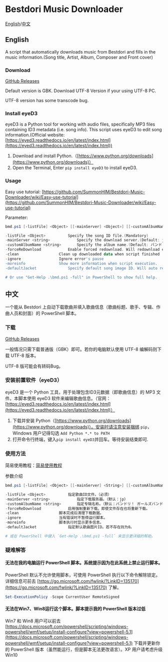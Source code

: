 # Bestdori Music Downloader
[English](#English)/[中文](#中文)

## English
A script that automatically downloads music from Bestdori and fills in the music information.(Song title, Artist, Album, Composer and Front cover)

### Download
[GitHub Releases](https://github.com/SummonHIM/Bestdori-Music-Downloader/releases/latest)

Default version is GBK. Download UTF-8 Version if your using UTF-8 PC.

UTF-8 version has some transcode bug.

### Install eyeD3
eyeD3 is a Python tool for working with audio files, specifically MP3 files containing ID3 metadata (i.e. song info). This script uses eyeD3 to edit song information.(Official website: [https://eyed3.readthedocs.io/en/latest/index.html](https://eyed3.readthedocs.io/en/latest/index.html))
1. Download and install Python.（[https://www.python.org/downloads](https://www.python.org/downloads)）
2. Open the Terminal, Enter `pip install eyeD3` to install eyeD3.

### Usage
Easy use tutorial: [https://github.com/SummonHIM/Bestdori-Music-Downloader/wiki/Easy-use-tutorial](https://github.com/SummonHIM/Bestdori-Music-Downloader/wiki/Easy-use-tutorial)

Parameter:
```PowerShell
bmd.ps1 [-listFile] <Object> [[-mainServer] <Object>] [[-customAlbumName] <string>] [-forceReDownload] [-clean] [<CommonParameters>]

-listFile <Object>			Specify the song ID file.(Mandatory)
-mainServer <string>			Specify the download server.(Default: jp)
-customAlbumName <string>		Specify the album name.(Default: バンドリ！ ガールズバンドパーティ！)
-forceReDownload			Enable forced redownload. Will redownload even if the file exists.
-clean					Clean up downloaded data when script finished
-ignore					Ignore error's pause
-moreinfo				Show more information when script execution.
-defaultJacket				Specify default song image ID. Will auto reset to zero if not exist.

# Or use "Get-Help .\bmd.ps1 -full" in PowerShell to show full help.
```

## 中文
一个能从 Bestdori 上自动下载歌曲并填入歌曲信息（歌曲标题、歌手、专辑、作曲人员和封面）的 PowerShell 脚本。

### 下载
[GitHub Releases](https://github.com/SummonHIM/Bestdori-Music-Downloader/releases/latest)

一般情况只需下载普通版（GBK）即可。若你的电脑默认使用 UTF-8 编解码则下载 UTF-8 版本。

UTF-8 版可能会有转码Bug。

### 安装前置软件（eyeD3）
eyeD3 是一个 Python 工具，用于处理包含ID3元数据（即歌曲信息）的 MP3 文件。本脚本使用 eyeD3 软件来编辑歌曲信息。（官网：[https://eyed3.readthedocs.io/en/latest/index.html](https://eyed3.readthedocs.io/en/latest/index.html)）
1. 下载并安装 Python（[https://www.python.org/downloads](https://www.python.org/downloads)）。安装时请注意安装捆绑 `pip`，Windows 用户记得勾选 `Add Python *.* to PATH`
2. 打开命令行终端，键入`pip install eyeD3`并回车。等待安装结束即可.

### 使用方法
简易使用教程：[简易使用教程](https://github.com/SummonHIM/Bestdori-Music-Downloader/wiki/%E7%AE%80%E6%98%93%E4%BD%BF%E7%94%A8%E6%95%99%E7%A8%8B)

参数介绍
```PowerShell
bmd.ps1 [-listFile] <Object> [[-mainServer] <String>] [[-customAlbumName] <String>] [-forceReDownload] [-clean] [-ignore] [<CommonParameters>]

-listFile <Object>			指定歌曲ID文件。（必须）
-mainServer <string>			指定下载服务器。（默认：jp）
-customAlbumName <string>		指定专辑名称。（默认：バンドリ！ ガールズバンドパーティ！）
-forceReDownload			启用强制重新下载。即使文件存在也将重新下载。
-clean					脚本完成后清理下载数据。
-ignore					当有错误时不暂停运行脚本。
-moreinfo				脚本执行时显示更多信息。
-defaultJacket				指定默认歌曲图片ID。若不存在则为0。

# 或在 PowerShell 中键入 `Get-Help .\bmd.ps1 -full` 来显示更详细的帮助。
```

### 疑难解答
#### 无法在我的电脑运行 PowerShell 脚本。系统提示因为在此系统上禁止运行脚本。
PowerShell 默认不允许使用脚本，可使用 PowerShell 执行以下命令解除锁定。详细信息可前去 [https://go.microsoft.com/fwlink/?LinkID=135170](https://go.microsoft.com/fwlink/?LinkID=135170) 了解。
```PowerShell
Set-ExecutionPolicy -Scope CurrentUser RemoteSigned
```

#### 无法在Win7、Win8运行这个脚本。脚本提示我的 PowerShell 版本过低
Win7 和 Win8 用户可以前去 [https://docs.microsoft.com/powershell/scripting/windows-powershell/wmf/setup/install-configure?view=powershell-5.1](https://docs.microsoft.com/powershell/scripting/windows-powershell/wmf/setup/install-configure?view=powershell-5.1) 下载并更新你的 PowerShell 版本（虽然能运行，但是脚本无法更改语言）。XP 用户请考虑升级 Win10